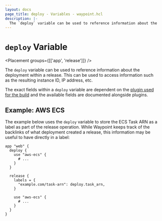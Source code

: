 ```yaml
---
layout: docs
page_title: deploy - Variables - waypoint.hcl
description: |-
  The `deploy` variable can be used to reference information about the deployment within a release. This can be used to access information such as the resulting instance ID, IP address, etc.
---
```


# `deploy` Variable

<Placement groups={[['app', 'release']]} />

The `deploy` variable can be used to reference information about
the deployment within a release. This can be used to access information
such as the resulting instance ID, IP address, etc.

The exact fields within a `deploy` variable are dependent on the
[plugin used for the build](../integrations) and the available fields are
documented alongside plugins.

## Example: AWS ECS

The example below uses the `deploy` variable to store the ECS Task ARN
as a label as part of the release operation. While Waypoint keeps track
of the backlinks of what deployment created a release, this information
may be useful to have directly in a label:

```hcl
app "web" {
  deploy {
    use "aws-ecs" {
      # ...
    }
  }

  release {
    labels = {
      "example.com/task-arn": deploy.task_arn,
    }

    use "aws-ecs" {
      # ...
    }
  }
}
```
